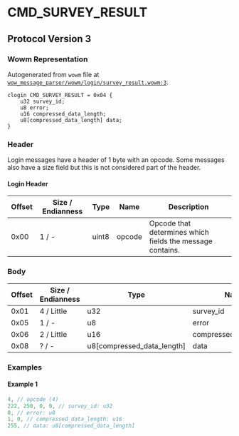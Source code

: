 # CMD_SURVEY_RESULT

## Protocol Version 3

### Wowm Representation

Autogenerated from `wowm` file at [`wow_message_parser/wowm/login/survey_result.wowm:3`](https://github.com/gtker/wow_messages/tree/main/wow_message_parser/wowm/login/survey_result.wowm#L3).
```rust,ignore
clogin CMD_SURVEY_RESULT = 0x04 {
    u32 survey_id;
    u8 error;
    u16 compressed_data_length;
    u8[compressed_data_length] data;
}
```
### Header

Login messages have a header of 1 byte with an opcode. Some messages also have a size field but this is not considered part of the header.

#### Login Header

| Offset | Size / Endianness | Type   | Name   | Description |
| ------ | ----------------- | ------ | ------ | ----------- |
| 0x00   | 1 / -             | uint8  | opcode | Opcode that determines which fields the message contains.|

### Body

| Offset | Size / Endianness | Type | Name | Comment |
| ------ | ----------------- | ---- | ---- | ------- |
| 0x01 | 4 / Little | u32 | survey_id |  |
| 0x05 | 1 / - | u8 | error |  |
| 0x06 | 2 / Little | u16 | compressed_data_length |  |
| 0x08 | ? / - | u8[compressed_data_length] | data |  |

### Examples

#### Example 1

```c
4, // opcode (4)
222, 250, 0, 0, // survey_id: u32
0, // error: u8
1, 0, // compressed_data_length: u16
255, // data: u8[compressed_data_length]
```
